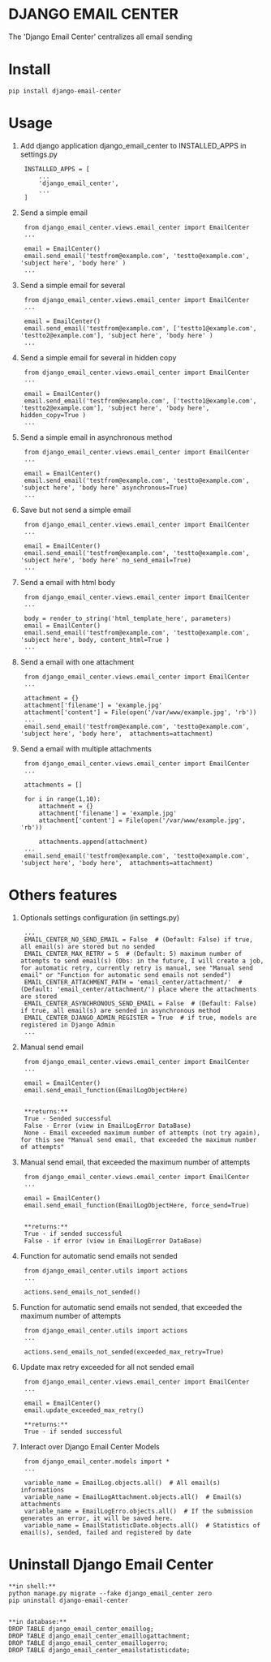 
DJANGO EMAIL CENTER
===================
  
  
The 'Django Email Center' centralizes all email sending
  
# Install  
  
    pip install django-email-center

# Usage
  
1. Add django application django_email_center to INSTALLED_APPS in settings.py
  
	    INSTALLED_APPS = [  
	        ...  
	        'django_email_center',
	        ...  
	    ]  
  

2. Send a simple email
  
	    from django_email_center.views.email_center import EmailCenter
	    ...  

	    email = EmailCenter()
        email.send_email('testfrom@example.com', 'testto@example.com', 'subject here', 'body here' )
        ...

3. Send a simple email for several

	    from django_email_center.views.email_center import EmailCenter
	    ...

	    email = EmailCenter()
        email.send_email('testfrom@example.com', ['testto1@example.com', 'testto2@example.com'], 'subject here', 'body here' )
        ...

4. Send a simple email for several in hidden copy

	    from django_email_center.views.email_center import EmailCenter
	    ...

	    email = EmailCenter()
        email.send_email('testfrom@example.com', ['testto1@example.com', 'testto2@example.com'], 'subject here', 'body here', hidden_copy=True )
        ...

5. Send a simple email in asynchronous method

	    from django_email_center.views.email_center import EmailCenter
	    ...

	    email = EmailCenter()
        email.send_email('testfrom@example.com', 'testto@example.com', 'subject here', 'body here' asynchronous=True)
        ...

6. Save but not send a simple email

	    from django_email_center.views.email_center import EmailCenter
	    ...

	    email = EmailCenter()
        email.send_email('testfrom@example.com', 'testto@example.com', 'subject here', 'body here' no_send_email=True)
        ...

7. Send a email with html body

	    from django_email_center.views.email_center import EmailCenter
	    ...

	    body = render_to_string('html_template_here', parameters)
	    email = EmailCenter()
        email.send_email('testfrom@example.com', 'testto@example.com', 'subject here', body, content_html=True )
        ...

8. Send a email with one attachment

        from django_email_center.views.email_center import EmailCenter
	    ...

        attachment = {}
        attachment['filename'] = 'example.jpg'
        attachment['content'] = File(open('/var/www/example.jpg', 'rb'))
        ...
        email.send_email('testfrom@example.com', 'testto@example.com', 'subject here', 'body here',  attachments=attachment)

9. Send a email with multiple attachments

        from django_email_center.views.email_center import EmailCenter
	    ...

	    attachments = []

	    for i in range(1,10):
            attachment = {}
            attachment['filename'] = 'example.jpg'
            attachment['content'] = File(open('/var/www/example.jpg', 'rb'))

            attachments.append(attachment)
        ...
        email.send_email('testfrom@example.com', 'testto@example.com', 'subject here', 'body here',  attachments=attachment)

# Others features

1. Optionals settings configuration (in settings.py)

	    ...
	    EMAIL_CENTER_NO_SEND_EMAIL = False  # (Default: False) if true, all email(s) are stored but no sended
        EMAIL_CENTER_MAX_RETRY = 5  # (Default: 5) maximum number of attempts to send email(s) (Obs: in the future, I will create a job, for automatic retry, currently retry is manual, see "Manual send email" or "Function for automatic send emails not sended")
        EMAIL_CENTER_ATTACHMENT_PATH = 'email_center/attachment/'  # (Default: 'email_center/attachment/') place where the attachments are stored
        EMAIL_CENTER_ASYNCHRONOUS_SEND_EMAIL = False  # (Default: False) if true, all email(s) are sended in asynchronous method
        EMAIL_CENTER_DJANGO_ADMIN_REGISTER = True  # if true, models are registered in Django Admin
        ...

2. Manual send email

        from django_email_center.views.email_center import EmailCenter
	    ...

	    email = EmailCenter()
	    email.send_email_function(EmailLogObjectHere)


        **returns:**
        True - Sended successful
        False - Error (view in EmailLogError DataBase)
        None - Email exceeded maximum number of attempts (not try again), for this see "Manual send email, that exceeded the maximum number of attempts"

3. Manual send email, that exceeded the maximum number of attempts

        from django_email_center.views.email_center import EmailCenter
	    ...

	    email = EmailCenter()
	    email.send_email_function(EmailLogObjectHere, force_send=True)


        **returns:**
        True - if sended successful
        False - if error (view in EmailLogError DataBase)

4. Function for automatic send emails not sended

        from django_email_center.utils import actions
	    ...

        actions.send_emails_not_sended()

5. Function for automatic send emails not sended, that exceeded the maximum number of attempts

        from django_email_center.utils import actions
	    ...

        actions.send_emails_not_sended(exceeded_max_retry=True)

6. Update max retry exceeded for all not sended email

        from django_email_center.views.email_center import EmailCenter
	    ...

	    email = EmailCenter()
	    email.update_exceeded_max_retry()

	    **returns:**
        True - if sended successful

7. Interact over Django Email Center Models

        from django_email_center.models import *
        ...

        variable_name = EmailLog.objects.all()  # All email(s) informations
        variable_name = EmailLogAttachment.objects.all()  # Email(s) attachments
        variable_name = EmailLogErro.objects.all()  # If the submission generates an error, it will be saved here.
        variable_name = EmailStatisticDate.objects.all()  # Statistics of email(s), sended, failed and registered by date

# Uninstall Django Email Center

    **in shell:**
    python manage.py migrate --fake django_email_center zero
    pip uninstall django-email-center


    **in database:**
    DROP TABLE django_email_center_emaillog;
    DROP TABLE django_email_center_emaillogattachment;
    DROP TABLE django_email_center_emaillogerro;
    DROP TABLE django_email_center_emailstatisticdate;
